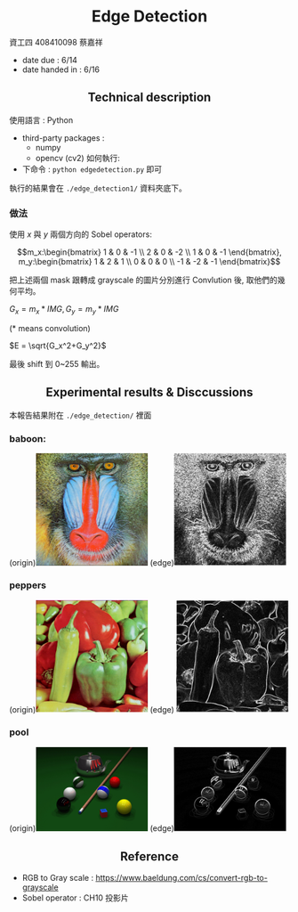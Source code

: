 # <center>Edge Detection</center>

資工四 408410098 蔡嘉祥

- date due : 6/14
- date handed in : 6/16
<div style="break-after: page; page-break-after: always;"></div>

## <center>Technical description</center>

使用語言 : Python
- third-party packages :
  - numpy 
  - opencv (cv2)
如何執行: 
- 下命令 : ```python edgedetection.py``` 即可

執行的結果會在 ```./edge_detection1/``` 資料夾底下。

### 做法
使用 $x$ 與 $y$ 兩個方向的 Sobel operators:

$$m_x:\begin{bmatrix}
1 & 0 & -1 \\
2 & 0 & -2 \\
1 & 0 & -1
\end{bmatrix}, m_y:\begin{bmatrix}
1 & 2 & 1 \\
0 & 0 & 0 \\
-1 & -2 & -1
\end{bmatrix}$$

把上述兩個 mask 跟轉成 grayscale 的圖片分別進行 Convlution 後, 取他們的幾何平均。

$G_x = m_x*IMG, G_y =m_y*IMG$ 

(* means convolution)

$E = \sqrt{G_x^2+G_y^2}$

最後 shift 到 0~255 輸出。

<div style="break-after: page; page-break-after: always;"></div>

## <center>Experimental results & Disccussions</center>

本報告結果附在 ```./edge_detection/``` 裡面

### baboon:
(origin)<img src="./HW4_test_image/baboon.png" width="40%"> (edge)<img src="./edge_detection/baboon.png" width="40%">

### peppers
(origin)<img src="./HW4_test_image/peppers.png" width="40%"> (edge) <img src="./edge_detection/peppers.png" width="40%">

### pool
(origin)<img src="./HW4_test_image/pool.png" width="40%">  (edge)<img src="./edge_detection/pool.png" width="40%">

## <center>Reference</center>

- RGB to Gray scale : https://www.baeldung.com/cs/convert-rgb-to-grayscale
- Sobel operator : CH10 投影片